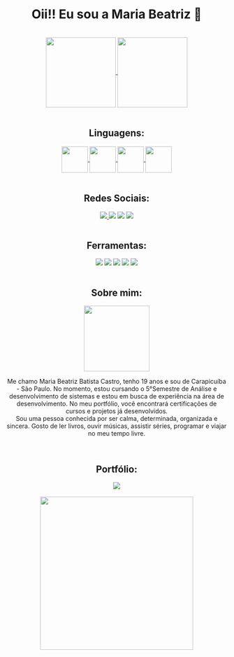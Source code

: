   <h1 align="center">Oii!! Eu sou a Maria Beatriz 👋</h1>
  <br />

  <div align="center" style="display: inline_block">
    <a href="https://github.com/mariabeatrizbc/github-readme-stats">
      <img align="center" height="160em" src="https://github-readme-stats.vercel.app/api?username=mariabeatrizbc&show_icons=true&hide=contribs,prs&cache_seconds=86400&theme=jolly">
    </a>
    <a href="https://github.com/mariabeatrizbc/github-readme-stats">
      <img align="center" height="160em" src="https://github-readme-stats.vercel.app/api/top-langs/?username=mariabeatrizbc&layout=compact&theme=jolly">
    </a>
    <br />
    <br />
  </div>

  <h2 align="center">Linguagens:</h2>
  <div align="center" style="display: inline_block">
    <a href="https://github.com/mariabeatrizbc/github-readme-stats">
      <img align="center" height="60em" src="https://cdn.jsdelivr.net/gh/devicons/devicon@latest/icons/html5/html5-original.svg" />
    </a>
    <a href="https://github.com/mariabeatrizbc/github-readme-stats">
    <img align="center" height="60em" src="https://cdn.jsdelivr.net/gh/devicons/devicon@latest/icons/css3/css3-original.svg" />
    </a>
    <a href="https://github.com/mariabeatrizbc/github-readme-stats">
      <img align="center" height="60em" src="https://cdn.jsdelivr.net/gh/devicons/devicon@latest/icons/javascript/javascript-original.svg" />
    </a>
    <a href="https://github.com/mariabeatrizbc/github-readme-stats">
      <img align="center" height="60em" src="https://cdn.jsdelivr.net/gh/devicons/devicon@latest/icons/java/java-original.svg" />     
    </a>
    <br />
    <br />
  </div>

  <h2 align="center">Redes Sociais:</h2>
  <div align="center" style="display: inline_block">
    <a href="https://www.linkedin.com/in/maria-beatriz-batista-castro-084829243/" target="_blank"><img src="https://img.shields.io/badge/LinkedIn-0077B5?style=for-the-badge&logo=linkedin&logoColor=white"          target="_blank"></img>  </a>
    <a href="https://www.instagram.com/mariabiasz/" target="_blank"><img src="https://img.shields.io/badge/Instagram-E4405F?style=for-the-badge&logo=instagram&logoColor=white" target="_blank"></img></a>
    <a href="https://mail.google.com/mail/u/0/?tab=rm&ogbl#inbox?compose=CllgCJNqLRsNJSqGJZLTnbzLxwwXVFsZkxllFWjnpmShwkXNLShcGkNJlpkmCvbwBSvgpZkCGBq" target="_blank"><img src="https://img.shields.io/badge/Gmail-  D14836?style=for-the-badge&logo=gmail&logoColor=white" target="_blank"></img></a>
    <a href="https://wa.me/5511984165708" target="_blank"><img src="https://img.shields.io/badge/WhatsApp-25D366?style=for-the-badge&logo=whatsapp&logoColor=white" target="_blank"></img></a>
    <br />
    <br />
  </div>

   <h2 align="center">Ferramentas:</h2>
   <div align="center" style="display: inline_block">
     <img src="https://img.shields.io/badge/Figma-F24E1E?style=for-the-badge&logo=figma&logoColor=white">
     <img src="https://img.shields.io/badge/Visual_Studio_Code-0078D4?style=for-the-badge&logo=visual%20studio%20code&logoColor=white">
     <img src="https://img.shields.io/badge/Eclipse-2C2255?style=for-the-badge&logo=eclipse&logoColor=white">
     <img src="https://img.shields.io/badge/GitHub-100000?style=for-the-badge&logo=github&logoColor=white">
     <img src="https://img.shields.io/badge/Canva-%2300C4CC.svg?&style=for-the-badge&logo=Canva&logoColor=white">
     <br />
     <br />
   </div>
   
   <div align="center" style="display: inline_block">
     <h2 align="center">Sobre mim:</h2>
     <img height="150em" src="https://cdn.picrew.me/shareImg/org/202403/1706331_xMrqNI6b.png">
     <p align="center" text_indent="1em">Me chamo Maria Beatriz Batista Castro, tenho 19 anos e sou de Carapicuíba - São Paulo. No momento, estou cursando o 5°Semestre de Análise e desenvolvimento de sistemas e estou em busca de experiência na área de desenvolvimento. No meu portfólio, você encontrará certificações de cursos e projetos já desenvolvidos.<br/>Sou uma pessoa conhecida por ser calma, determinada, organizada e sincera. Gosto de ler livros, ouvir músicas, assistir séries, programar e viajar no meu tempo livre.</p>
     <br/>
   </div>

   <div align="center">
     <h2>Portfólio:</h2>
     <a href="https://mariabeatrizbc.github.io/Portfolio/" target="_blank"><img align="center" src="https://img.shields.io/badge/website-000000?style=for-the-badge&logo=About.me&logoColor=white"></a>
     <br/>
     <br/>
   </div>
   
   <div align="center" style="display: inline_block">
     <img align="center" height="350em" src="https://i.pinimg.com/originals/39/38/77/3938775fa4484f170466ecfa6da4e662.gif">
     <br/>
     <br/>
   </div>   


  
   

